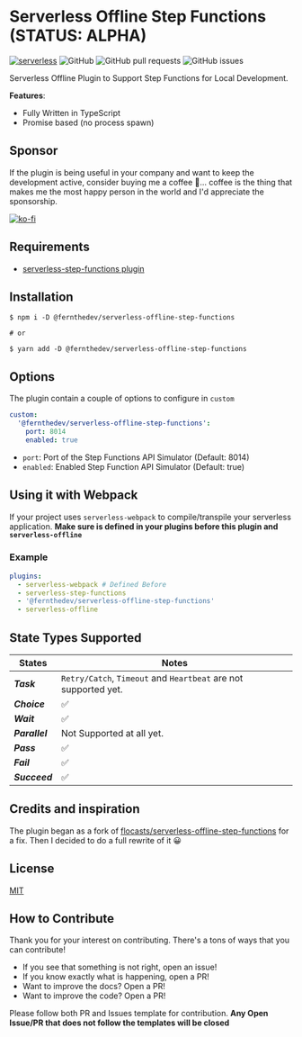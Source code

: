 # Serverless Offline Step Functions **(STATUS: ALPHA)**

[![serverless](http://public.serverless.com/badges/v3.svg)](http://www.serverless.com)
![GitHub](https://img.shields.io/github/license/jefer590/serverless-offline-step-functions)
![GitHub pull requests](https://img.shields.io/github/issues-pr/jefer590/serverless-offline-step-functions)
![GitHub issues](https://img.shields.io/github/issues-raw/jefer590/serverless-offline-step-functions)

Serverless Offline Plugin to Support Step Functions for Local Development.

**Features**:

- Fully Written in TypeScript
- Promise based (no process spawn)

## Sponsor

If the plugin is being useful in your company and want to keep the development active, consider buying me a coffee 🙂... coffee is the thing that makes me the most happy person in the world and I'd appreciate the sponsorship.

[![ko-fi](https://www.ko-fi.com/img/githubbutton_sm.svg)](https://ko-fi.com/Y8Y42C4E9)

## Requirements

- [serverless-step-functions plugin](https://github.com/serverless-operations/)

## Installation

```shell
$ npm i -D @fernthedev/serverless-offline-step-functions

# or

$ yarn add -D @fernthedev/serverless-offline-step-functions
```

## Options

The plugin contain a couple of options to configure in `custom`

```yml
custom:
  '@fernthedev/serverless-offline-step-functions':
    port: 8014
    enabled: true
```

- `port`: Port of the Step Functions API Simulator (Default: 8014)
- `enabled`: Enabled Step Function API Simulator (Default: true)

## Using it with Webpack

If your project uses `serverless-webpack` to compile/transpile your serverless application. **Make sure is defined in your plugins before this plugin and `serverless-offline`**

### Example

```yml
plugins:
  - serverless-webpack # Defined Before
  - serverless-step-functions
  - '@fernthedev/serverless-offline-step-functions'
  - serverless-offline
```

## State Types Supported

| States | Notes |
| ------ | ------ |
| ***Task*** | `Retry/Catch`, `Timeout` and `Heartbeat` are not supported yet. |
| ***Choice*** | ✅ |
| ***Wait***  | ✅ |
| ***Parallel*** | Not Supported at all yet. |
| ***Pass*** | ✅ |
| ***Fail***| ✅ |
| ***Succeed***|✅|

## Credits and inspiration

The plugin began as a fork of [flocasts/serverless-offline-step-functions](https://github.com/flocasts/serverless-offline-step-functions) for a fix. Then I decided to do a full rewrite of it 😀

## License

[MIT](./LICENSE)

## How to Contribute

Thank you for your interest on contributing. There's a tons of ways that you can contribute!

- If you see that something is not right, open an issue!
- If you know exactly what is happening, open a PR!
- Want to improve the docs? Open a PR!
- Want to improve the code? Open a PR!

Please follow both PR and Issues template for contribution. **Any Open Issue/PR that does not follow the templates will be closed**
